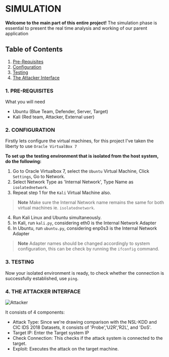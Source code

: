 # SIMULATION
**Welcome to the main part of this entire project!**
The simulation phase is essential to present the real time analysis and working of our parent application

## Table of Contents
1. [Pre-Requisites](#1.-pre-requisites)
2. [Configuration](#2.-configuration)
3. [Testing](#3.-testing)
4. [The Attacker Interface](#4.-the-attacker-interface)

### 1. PRE-REQUISITES
What you will need
- Ubuntu (Blue Team, Defender, Server, Target)
- Kali (Red team, Attacker, External user)

### 2. CONFIGURATION
Firstly lets configure the virtual machines, for this project I've taken the liberty to use ```Oracle VirtualBox 7```

**To set up the testing environment that is isolated from the host system, do the following:**
1. Go to Oracle Virtualbox 7, select the ```Ubuntu``` Virtual Machine, Click ```Settings```, Go to Network. 
2. Select Network Type as 'Internal Network', Type Name as ```isolatednetwork```.
3. Repeat step 1 for the ```Kali``` Virtual Machine also.
> **Note** Make sure the Internal Network name remains the same for both virtual machines ie. ```isolatednetwork```.
4. Run Kali Linux and Ubuntu simultaneously.
5. In Kali, run ```kali.py```, considering eth0 is the Internal Network Adapter
6. In Ubuntu, run ```ubuntu.py```, considering enp0s3 is the Internal Network Adapter
> **Note** Adapter names should be changed accordingly to system configuration, this can be check by running the ```ifconfig``` command.

### 3. TESTING
Now your isolated environment is ready, to check whether the connection is successfully established, use ```ping```.

### 4. THE ATTACKER INTERFACE
![Attacker](https://user-images.githubusercontent.com/70995581/223293146-e2ff573f-7b80-4b3c-83e8-5a362d4a107f.png)

It consists of 4 components:
- Attack Type: Since we're drawing comparison with the NSL-KDD and CIC IDS 2018 Datasets, it consists of 'Probe','U2R','R2L', and 'DoS'.
- Target IP: Enter the Target system IP
- Check Connection: This checks if the attack system is connected to the target.
- Exploit: Executes the attack on the target machine.
